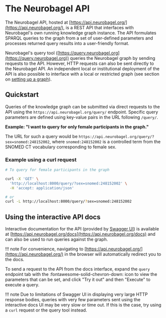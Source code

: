 # The Neurobagel API

The Neurobagel API, hosted at [https://api.neurobagel.org/](https://api.neurobagel.org/), 
is a REST API that interfaces with Neurobagel's own running knowledge graph instance. 
The API formulates SPARQL queries to the graph from a set of user-defined parameters and 
processes returned query results into a user-friendly format.

Neurobagel's query tool ([https://query.neurobagel.org](https://query.neurobagel.org)) queries the Neurobagel graph by sending requests to the API. 
However, HTTP requests can also be sent directly to the Neurobagel API. 
An independent local or institutional deployment of the API is also possible to interface with a local or restricted graph (see section on [setting up a graph](infrastructure.md)).

## Quickstart
Queries of the knowledge graph can be submitted via direct requests to the API using the `https://api.neurobagel.org/query/` endpoint. 
Specific query parameters are defined using key-value pairs in the URL following `/query/`.

**Example: "I want to query for only female participants in the graph."**

The URL for such a query would be `https://api.neurobagel.org/query/?sex=snomed:248152002`, where `snomed:248152002` is a controlled term from the SNOMED CT vocabulary corresponding to female sex.

### Example using a curl request
```bash
# To query for female participants in the graph

curl -X 'GET' \
  'http://localhost:8000/query/?sex=snomed:248152002' \
  -H 'accept: application/json'

# or
curl -L http://localhost:8000/query/?sex=snomed:248152002
```

## Using the interactive API docs
Interactive documentation for the API (provided by [Swagger UI](https://github.com/swagger-api/swagger-ui)) is available at [https://api.neurobagel.org/docs](https://api.neurobagel.org/docs) and can also be used to run queries against the graph.

!!! note
    For convenience, navigating to [https://api.neurobagel.org/](https://api.neurobagel.org/) in the browser will automatically redirect you to the docs.

To send a request to the API from the docs interface, expand the `query` endpoint tab with the :fontawesome-solid-chevron-down: icon to view the parameters that can be set, 
and click "Try it out" and then "Execute" to execute a query.

!!! note
    Due to limitations of Swagger UI in displaying very large HTTP response bodies, 
    queries with very few parameters sent using the interactive docs UI may be very slow or time out. 
    If this is the case, try using a `curl` request or the query tool instead.
